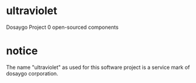 # ultraviolet
Dosaygo Project 0 open-sourced components

# notice

The name "ultraviolet" as used for this software project is a service mark of dosaygo corporation.

